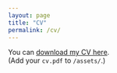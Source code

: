 ```yaml
---
layout: page
title: "CV"
permalink: /cv/
---
```


You can [download my CV here](assets/cv.pdf).  
(Add your `cv.pdf` to `/assets/`.)
